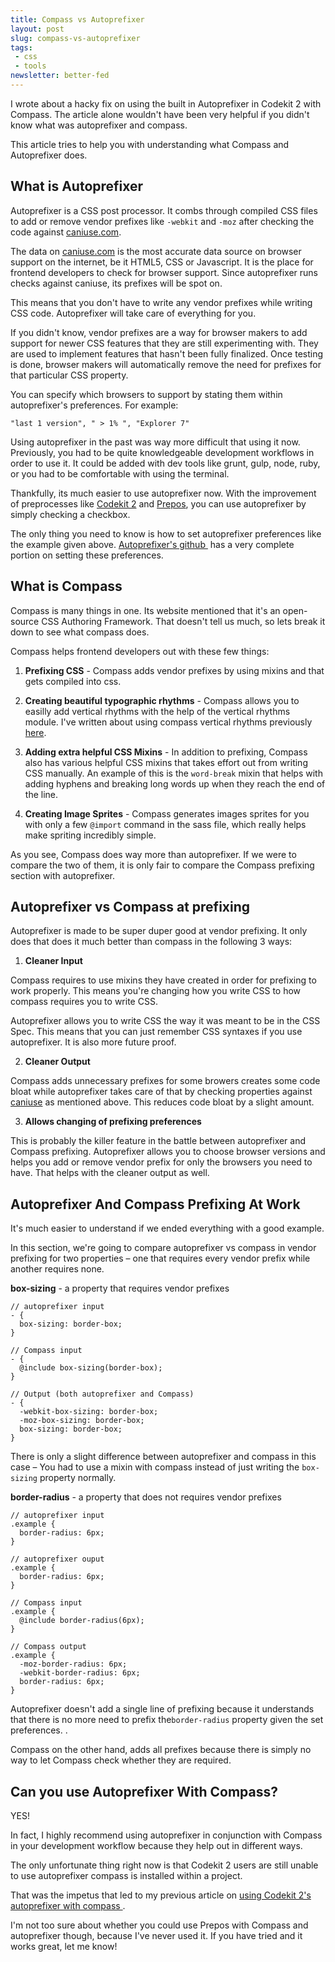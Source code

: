 ```yaml
---
title: Compass vs Autoprefixer
layout: post
slug: compass-vs-autoprefixer
tags:
 - css
 - tools
newsletter: better-fed
---
```


I wrote about a hacky fix on using the built in Autoprefixer in Codekit 2 with Compass. The article alone wouldn't have been very helpful if you didn't know what was autoprefixer and compass.

This article tries to help you with understanding what Compass and Autoprefixer does.

<!--more-->

## What is Autoprefixer

Autoprefixer is a CSS post processor. It combs through compiled CSS files to add or remove vendor prefixes like `-webkit` and `-moz` after checking the code against [caniuse.com][1].

The data on [caniuse.com][2] is the most accurate data source on browser support on the internet, be it HTML5, CSS or Javascript. It is the place for frontend developers to check for browser support. Since autoprefixer runs checks against caniuse, its prefixes will be spot on.

This means that you don't have to write any vendor prefixes while writing CSS code. Autoprefixer will take care of everything for you.

If you didn't know, vendor prefixes are a way for browser makers to add support for newer CSS features that they are still experimenting with. They are used to implement features that hasn't been fully finalized. Once testing is done, browser makers will automatically remove the need for prefixes for that particular CSS property.

You can specify which browsers to support by stating them within autoprefixer's preferences. For example:

    "last 1 version", " > 1% ", "Explorer 7"

Using autoprefixer in the past was way more difficult that using it now. Previously, you had to be quite knowledgeable development workflows in order to use it. It could be added with dev tools like grunt, gulp, node, ruby, or you had to be comfortable with using the terminal.

Thankfully, its much easier to use autoprefixer now. With the improvement of preprocesses like [Codekit 2][3] and [Prepos][4], you can use autoprefixer by simply checking a checkbox.

The only thing you need to know is how to set autoprefixer preferences like the example given above. [Autoprefixer's github ][5] has a very complete portion on setting these preferences.

## What is Compass

Compass is many things in one. Its website mentioned that it's an open-source CSS Authoring Framework. That doesn't tell us much, so lets break it down to see what compass does.

Compass helps frontend developers out with these few things:

1. **Prefixing CSS** - Compass adds vendor prefixes by using mixins and that gets compiled into css.

2. **Creating beautiful typographic rhythms** - Compass allows you to easilly add vertical rhythms with the help of the vertical rhythms module. I've written about using compass vertical rhythms previously [here][6].

3. **Adding extra helpful CSS Mixins** - In addition to prefixing, Compass also has various helpful CSS mixins that takes effort out from writing CSS manually. An example of this is the `word-break` mixin that helps with adding hyphens and breaking long words up when they reach the end of the line.

4. **Creating Image Sprites** - Compass generates images sprites for you with only a few `@import` command in the  sass file, which really helps make spriting incredibly simple.

As you see, Compass does way more than autoprefixer. If we were to compare the two of them, it is only fair to compare the Compass prefixing section with autoprefixer.

## Autoprefixer vs Compass at prefixing

Autoprefixer is made to be super duper good at vendor prefixing. It only does that does it much better than compass in the following 3 ways:

1. **Cleaner Input**

  Compass requires to use mixins they have created in order for prefixing to work properly. This means you're changing how you write CSS to how compass requires you to write CSS.

  Autoprefixer allows you to write CSS the way it was meant to be in the CSS Spec. This means that you can just remember CSS syntaxes if you use autoprefixer. It is also more future proof.

2. **Cleaner Output**

  Compass adds unnecessary prefixes for some browers creates some code bloat while autoprefixer takes care of that by checking properties against [caniuse][7] as mentioned above. This reduces code bloat by a slight amount.

3. **Allows changing of prefixing preferences**

  This is probably the killer feature in the battle between autoprefixer and Compass prefixing. Autoprefixer allows you to choose browser versions and helps you add or remove vendor prefix for only the browsers you need to have. That helps with the cleaner output as well.

## Autoprefixer And Compass Prefixing At Work

It's much easier to understand if we ended everything with a good example.

In this section, we're going to compare autoprefixer vs compass in vendor prefixing for two properties – one that requires every vendor prefix while another requires none.

**box-sizing** - a property that requires vendor prefixes

    // autoprefixer input
    - {
      box-sizing: border-box;
    }

    // Compass input
    - {
      @include box-sizing(border-box);
    }

    // Output (both autoprefixer and Compass)
    - {
      -webkit-box-sizing: border-box;
      -moz-box-sizing: border-box;
      box-sizing: border-box;
    }

There is only a slight difference between autoprefixer and compass in this case – You had to use a mixin with compass instead of just writing the `box-sizing` property normally.

**border-radius** - a property that does not requires vendor prefixes

    // autoprefixer input
    .example {
      border-radius: 6px;
    }

    // autoprefixer ouput
    .example {
      border-radius: 6px;
    }

    // Compass input
    .example {
      @include border-radius(6px);
    }

    // Compass output
    .example {
      -moz-border-radius: 6px;
      -webkit-border-radius: 6px;
      border-radius: 6px;
    }

Autoprefixer doesn't add a single line of prefixing because it understands that there is no more need to prefix the`border-radius` property given the set preferences. .

Compass on the other hand, adds all prefixes because there is simply no way to let Compass check whether they are required.

## Can you use Autoprefixer With Compass?

YES!

In fact, I highly recommend using autoprefixer in conjunction with Compass in your development workflow because they help out in different ways.

The only unfortunate thing right now is that Codekit 2 users are still unable to use autoprefixer compass is installed within a project.

That was the impetus that led to my previous article on [using Codekit 2's autoprefixer with compass ][8].

I'm not too sure about whether you could use Prepos with Compass and autoprefixer though, because I've never used it. If you have tried and it works great, let me know!

[1]:  http://caniuse.com
[2]:  http://caniuse.com
[3]:  https://incident57.com/codekit/ "Codekit"
[4]:  http://alphapixels.com/prepros/ "Prepos"
[5]:  https://github.com/ai/autoprefixer "autoprefixer"
[6]:  /blog/compass-vertical-rhythm/ "Compass vertical rhythm"
[7]:  http://caniuse.com
[8]:  /blog/codekit-2-autoprefixer-with-compass/ "Using Codekit 2 Autoprefixer with Compass"
